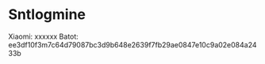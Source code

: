 # Sntlogmine
Xiaomi: xxxxxx  Batot: ee3df10f3m7c64d79087bc3d9b648e2639f7fb29ae0847e10c9a02e084a2433b
